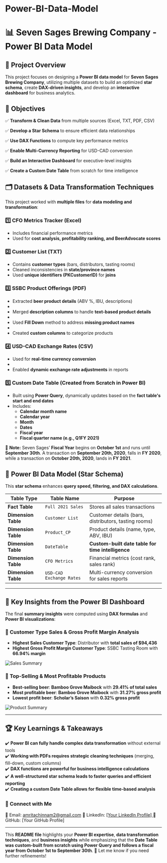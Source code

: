 # Power-BI-Data-Model


# 📊 **Seven Sages Brewing Company - Power BI Data Model**  

## 🏢 **Project Overview**  

This project focuses on designing a **Power BI data model** for **Seven Sages Brewing Company**, utilizing multiple datasets to build an optimized **star schema**, create **DAX-driven insights**, and develop an **interactive dashboard** for business analytics.

## 🎯 **Objectives**  

✅ **Transform & Clean Data** from multiple sources (Excel, TXT, PDF, CSV)  

✅ **Develop a Star Schema** to ensure efficient data relationships  

✅ **Use DAX Functions** to compute key performance metrics  

✅ **Enable Multi-Currency Reporting** for USD-CAD conversion  

✅ **Build an Interactive Dashboard** for executive-level insights  

✅ **Create a Custom Date Table** from scratch for time intelligence  


## 🗂️ **Datasets & Data Transformation Techniques**  

This project worked with **multiple files** for **data modeling and transformation**:

### **1️⃣ CFO Metrics Tracker (Excel)**  

- Includes financial performance metrics  
- Used for **cost analysis, profitability ranking, and BeerAdvocate scores**  

### **2️⃣ Customer List (TXT)**  

- Contains **customer types** (bars, distributors, tasting rooms)  
- Cleaned inconsistencies in **state/province names**  
- Used **unique identifiers (PKCustomerID)** for **joins**  

### **3️⃣ SSBC Product Offerings (PDF)**  

- Extracted **beer product details** (ABV %, IBU, descriptions)
- 
- Merged **description columns** to handle **text-based product details**
- 
- Used **Fill Down** method to address **missing product names**
- 
- Created **custom columns** to categorize products  

### **4️⃣ USD-CAD Exchange Rates (CSV)**  

- Used for **real-time currency conversion**
- 
- Enabled **dynamic exchange rate adjustments** in reports  

### **5️⃣ Custom Date Table (Created from Scratch in Power BI)**  

- Built using **Power Query**, dynamically updates based on the **fact table's start and end dates**  
- Includes:  
  - **Calendar month name**  
  - **Calendar year** 
  - **Month**
  -  **Dates** 
  - **Fiscal year**  
  - **Fiscal quarter name (e.g., Q1FY 2021)**  

📌 **Note:** Seven Sages’ **Fiscal Year** begins on **October 1st** and runs until **September 30th**. A transaction on **September 20th, 2020**, falls in **FY 2020**, while a transaction on **October 20th, 2020**, lands in **FY 2021**.


## 📌 **Power BI Data Model (Star Schema)**  

This **star schema** enhances **query speed, filtering, and DAX calculations**.

| **Table Type** | **Table Name** | **Purpose** |
|---------------|--------------|------------|
| **Fact Table** | `Full 2021 Sales` | Stores all sales transactions |
| **Dimension Table** | `Customer List` | Customer details (bars, distributors, tasting rooms) |
| **Dimension Table** | `Product_CP` | Product details (name, type, ABV, IBU) |
| **Dimension Table** | `DateTable` | **Custom-built date table for time intelligence** |
| **Dimension Table** | `CFO Metrics` | Financial metrics (cost rank, sales rank) |
| **Dimension Table** | `USD-CAD Exchange Rates` | Multi-currency conversion for sales reports |

---

## 🚀 **Key Insights from the Power BI Dashboard**  

The final **summary insights** were computed using **DAX formulas** and **Power BI visualizations**:

### 📌 **Customer Type Sales & Gross Profit Margin Analysis**  
- **Highest Sales Customer Type**: Distributor with **total sales of $94,436**  
- **Highest Gross Profit Margin Customer Type**: SSBC Tasting Room with **66.94% margin**  

![Sales Summary](image1.png)  

### 📌 **Top-Selling & Most Profitable Products**  
- **Best-selling beer**: **Bamboo Grove Maibock** with **29.41% of total sales**  
- **Most profitable beer**: **Bamboo Grove Maibock** with **31.27% gross profit**  
- **Lowest profit beer**: **Scholar’s Saison** with **0.32% gross profit**  

![Product Summary](image2.png)  

---

## 🏆 **Key Learnings & Takeaways**  

✔️ **Power BI can fully handle complex data transformation** without external tools  
✔️ **Working with PDFs requires strategic cleaning techniques** (merging, fill-down, custom columns)  
✔️ **DAX functions are powerful for business intelligence calculations**  
✔️ **A well-structured star schema leads to faster queries and efficient reporting**  
✔️ **Creating a custom Date Table allows for flexible time-based analysis**  



### 📌 **Connect with Me**  
📧 Email: amritachinnam2@gmail.com
📎 LinkedIn: [[Your LinkedIn Profile]  ](https://www.linkedin.com/in/amrita-chinnam-866545190/)
🚀 GitHub: [Your GitHub Profile]  

---

This **README file** highlights your **Power BI expertise**, **data transformation techniques**, and **business insights** while emphasizing that the **Date Table was custom-built from scratch using Power Query and follows a fiscal year from October 1st to September 30th**. 🚀 Let me know if you need further refinements!

